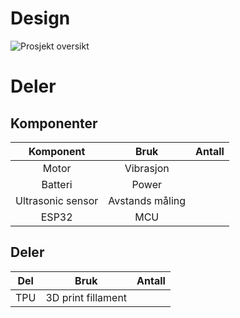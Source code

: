 # Design
![Prosjekt oversikt](https://github.com/user-attachments/assets/28d0fefe-d3f9-446c-ae17-ffb1fb75254f)

# Deler
## Komponenter
|Komponent|Bruk|Antall|
|:---------:|:-----:|:-----:|
|Motor|Vibrasjon||
|Batteri|Power||
|Ultrasonic sensor|Avstands måling||
|ESP32|MCU||

## Deler
|Del|Bruk|Antall|
|:---------:|:-----:|:-----:|
|TPU|3D print fillament||
